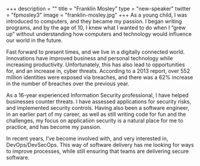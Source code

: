 +++
description = ""
title = "Franklin Mosley"
type = "new-speaker"
twitter = "fpmosley3"
image = "franklin-mosley.jpg"
+++
As a young child, I was introduced to computers, and they became my passion. I began writing programs, and by the age of 10, I knew what I wanted to do when I “grew up” without understanding how computers and technology would influence our world in the future.

Fast forward to present times, and we live in a digitally connected world. Innovations have improved business and personal technology while increasing productivity. Unfortunately, this has also lead to opportunities for, and an increase in, cyber threats. According to a 2013 report, over 552 million identities were exposed via breaches, and there was a 62% increase in the number of breaches over the previous year.

As a 16-year experienced Information Security professional, I have helped businesses counter threats. I have assessed applications for security risks, and implemented security controls. Having also been a software engineer, in an earlier part of my career, as well as still writing code for fun and the challenges, my focus on application security is a natural place for me to practice, and has become my passion.

In recent years, I’ve become involved with, and very interested in, DevOps/DevSecOps. This way of software delivery has me looking for ways to improve processes, while still ensuring that teams are delivering secure software.